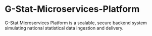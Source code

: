 # G-Stat-Microservices-Platform
G-Stat Microservices Platform is a scalable, secure backend system simulating national statistical data ingestion and delivery.
